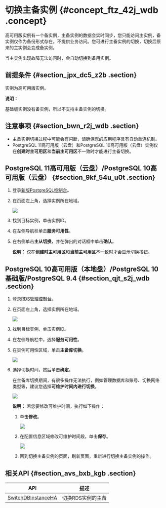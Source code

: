 # 切换主备实例 {#concept_ftz_42j_wdb .concept}

高可用版实例有一个备实例，主备实例的数据会实时同步，您只能访问主实例，备实例仅作为备份形式存在，不提供业务访问。您可进行主备实例的切换，切换后原来的主实例会变成备实例。

当主实例出现故障无法访问时，会自动切换到备用实例。

## 前提条件 {#section_jpx_dc5_z2b .section}

实例为高可用版实例。

**说明：** 

基础版实例没有备实例，所以不支持主备实例的切换。

## 注意事项 {#section_bwn_r2j_wdb .section}

-   主备实例切换过程中可能会有闪断，请确保您的应用程序具有自动重连机制。
-   PostgreSQL 11高可用版（云盘）和PostgreSQL 10高可用版（云盘）实例仅在**创建时主可用区**和**当前主可用区**不一致时才能进行主备切换。

## PostgreSQL 11高可用版（云盘）/PostgreSQL 10高可用版（云盘） {#section_9kf_54u_u0t .section}

1.  登录[新版PostgreSQL控制台](https://postgresql.console.aliyun.com/)。
2.  在页面左上角，选择实例所在地域。

    ![](http://static-aliyun-doc.oss-cn-hangzhou.aliyuncs.com/assets/img/62164/156263998749697_zh-CN.png)

3.  找到目标实例，单击实例ID。
4.  在左侧导航栏单击**服务可用性**。
5.  在右侧单击**主从切换**，并在弹出的对话框中单击**确认**。

    **说明：** 仅在**创建时主可用区**和**当前主可用区**不一致时才会显示切换按钮。


## PostgreSQL 10高可用版（本地盘）/PostgreSQL 10基础版/PostgreSQL 9.4 {#section_qjt_s2j_wdb .section}

1.  登录[RDS管理控制台](https://rds.console.aliyun.com/)。
2.  在页面左上角，选择实例所在地域。

    ![](http://static-aliyun-doc.oss-cn-hangzhou.aliyuncs.com/assets/img/62164/156263998749697_zh-CN.png)

3.  找到目标实例，单击实例ID。
4.  在左侧导航栏中，选择**服务可用性**。
5.  在实例可用性区域，单击**主备库切换**。

    ![](http://static-aliyun-doc.oss-cn-hangzhou.aliyuncs.com/assets/img/7885/156263998711172_zh-CN.png)

6.  选择切换时间，然后单击**确定**。

    在主备库切换期间，有很多操作无法执行，例如管理数据库和账号、切换网络类型等，建议您选择**可维护时间内进行切换**。

    ![](http://static-aliyun-doc.oss-cn-hangzhou.aliyuncs.com/assets/img/7885/15626399873021_zh-CN.png)

    **说明：** 若您要修改可维护时间，执行如下操作：

    1.  单击**修改**。

        ![](http://static-aliyun-doc.oss-cn-hangzhou.aliyuncs.com/assets/img/7884/15626399873017_zh-CN.png)

    2.  在配置信息区域修改可维护时间段，单击**保存**。

        ![](http://static-aliyun-doc.oss-cn-hangzhou.aliyuncs.com/assets/img/7884/156263998821079_zh-CN.png)

    3.  回到切换主备实例的页面，刷新页面，重新进行切换主备实例的操作。

## 相关API {#section_avs_bxb_kgb .section}

|API|描述|
|---|--|
|[SwitchDBInstanceHA](../cn.zh-CN/API参考/实例管理/SwitchDBInstanceHA.md#)|切换RDS实例的主备|

